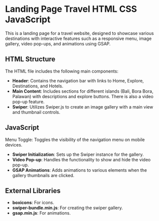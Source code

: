 # Landing Page Travel HTML CSS JavaScript

This is a landing page for a travel website, designed to showcase various destinations with interactive features such as a responsive menu, image gallery, video pop-ups, and animations using GSAP.

## HTML Structure
The HTML file includes the following main components:

- **Header**: Contains the navigation bar with links to Home, Explore, Destinations, and Hotels.
- **Main Content**: Includes sections for different islands (Bali, Bora Bora, Palawan) with descriptions and explore buttons. There is also a video pop-up feature.
- **Swiper**: Utilizes Swiper.js to create an image gallery with a main view and thumbnail controls.

## JavaScript
Menu Toggle: Toggles the visibility of the navigation menu on mobile devices.

- **Swiper Initialization**: Sets up the Swiper instance for the gallery.
- **Video Pop-up**: Handles the functionality to show and hide the video pop-up.
- **GSAP Animations**: Adds animations to various elements when the gallery thumbnails are clicked.

## External Libraries
- **boxicons**: For icons.
- **swiper-bundle.min.js**: For creating the swiper gallery.
- **gsap.min.js**: For animations.